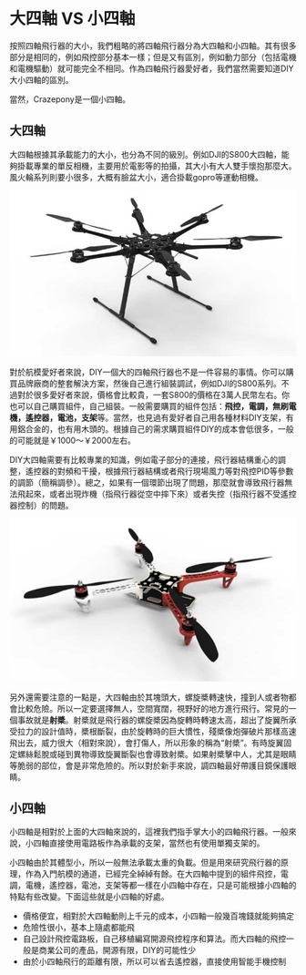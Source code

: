 
#  大四軸 VS 小四軸


按照四軸飛行器的大小，我們粗略的將四軸飛行器分為大四軸和小四軸。其有很多部分是相同的，例如飛控部分基本一樣；但是又有區別，例如動力部分（包括電機和電機驅動）就可能完全不相同。作為四軸飛行器愛好者，我們當然需要知道DIY大小四軸的區別。

當然，Crazepony是一個小四軸。

## 大四軸
大四軸根據其承載能力的大小，也分為不同的級別。例如DJI的S800大四軸，能夠掛載專業的單反相機，主要用於電影等的拍攝，其大小有大人雙手懷抱那麼大。風火輪系列則要小很多，大概有臉盆大小，適合掛載gopro等運動相機。

![](/assets/img/s800.jpg)

對於航模愛好者來說，DIY一個大的四軸飛行器也不是一件容易的事情。你可以購買品牌廠商的整套解決方案，然後自己進行組裝調試，例如DJI的S800系列。不過對於很多愛好者來說，價格會比較貴，一套S800的價格在3萬人民幣左右。你也可以自己購買組件，自己組裝。一般需要購買的組件包括：**飛控，電調，無刷電機，遙控器，電池，支架**等。當然，也見過有愛好者自己用各種材料DIY支架，有用鋁合金的，也有用木頭的。根據自己的需求購買組件DIY的成本會低很多，一般的可能就是￥1000～￥2000左右。

DIY大四軸需要有比較專業的知識，例如電子部分的連接，飛行器結構重心的調整，遙控器的對頻和干擾，根據飛行器結構或者飛行現場風力等對飛控PID等參數的調節（簡稱調參）。總之，如果有一個環節出現了問題，那麼就會導致飛行器無法飛起來，或者出現炸機（指飛行器從空中摔下來）或者失控（指飛行器不受遙控器控制）的問題。

![](/assets/img/flame-wheel.jpg)

另外還需要注意的一點是，大四軸由於其塊頭大，螺旋槳轉速快，撞到人或者物都會比較危險。所以一定要選擇無人，空間寬闊，視野好的地方進行飛行。常見的一個事故就是**射槳**。射槳就是飛行器的螺旋槳因為旋轉時轉速太高，超出了旋翼所承受拉力的設計值時，槳根斷裂，由於旋轉時的巨大慣性，殘槳像炮彈破片那樣高速飛出去，威力很大（相對來說），會打傷人，所以形象的稱為“射槳”。有時旋翼固定螺絲鬆脫或碰到異物導致旋翼斷裂也會導致射槳。如果射槳擊中人，尤其是眼睛等脆弱的部位，會是非常危險的。所以對於新手來說，調四軸最好帶護目鏡保護眼睛。

## 小四軸
小四軸是相對於上面的大四軸來說的，這裡我們指手掌大小的四軸飛行器。一般來說，小四軸直接使用電路板作為承載的支架，當然也有使用單獨支架的。

小四軸由於其體型小，所以一般無法承載太重的負載。但是用來研究飛行器的原理，作為入門航模的通道，已經完全綽綽有餘。在大四軸中提到的組件飛控，電調，電機，遙控器，電池，支架等都一樣在小四軸中存在，只是可能根據小四軸的特點有些改變。下面這些就是小四軸的好處。

* 價格便宜，相對於大四軸動則上千元的成本，小四軸一般幾百塊錢就能夠搞定
* 危險性很小，基本上隨處都能飛
* 自己設計飛控電路板，自己移植編寫開源飛控程序和算法。而大四軸的飛控一般是商業公司的產品，開源有限，DIY的可能性少
* 由於小四軸飛行的距離有限，所以可以省去遙控器，直接使用智能手機控制


